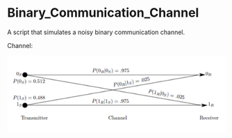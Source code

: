 # Binary_Communication_Channel
A script that simulates a noisy binary communication channel.

Channel:

![alt text](https://github.com/dominicgarrity/Binary_Communication_Channel/blob/main/Binary_Channel.png?raw=true)
